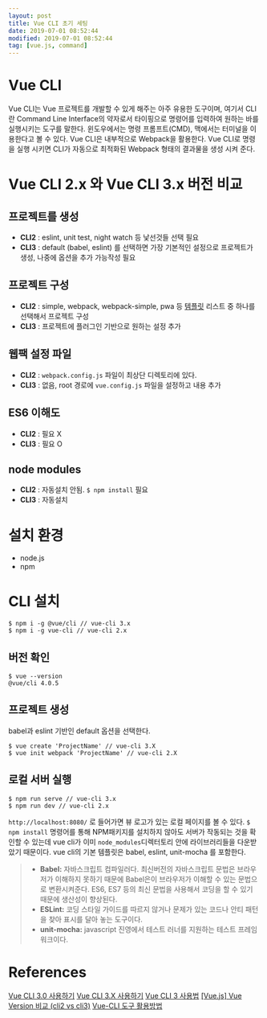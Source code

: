 ```yaml
---
layout: post
title: Vue CLI 초기 세팅
date: 2019-07-01 08:52:44
modified: 2019-07-01 08:52:44
tag: [vue.js, command]
---
```


# Vue CLI
Vue CLI는 Vue 프로젝트를 개발할 수 있게 해주는 아주 유용한 도구이며, 여기서 CLI란 Command Line Interface의 약자로서 타이핑으로 명령어를 입력하여 원하는 바를 실행시키는 도구를 말한다. 윈도우에서는 명령 프롬프트(CMD), 맥에서는 터미널을 이용한다고 볼 수 있다. Vue CLI은 내부적으로 Webpack을 활용한다. Vue CLI로 명령을 실행 시키면 CLI가 자동으로 최적화된 Webpack 형태의 결과물을 생성 시켜 준다.

# Vue CLI 2.x 와 Vue CLI 3.x 버전 비교

## 프로젝트를 생성

* **CLI2** : eslint, unit test, night watch 등 낯선것들 선택 필요
* **CLI3** : default (babel, eslint) 를 선택하면 가장 기본적인 설정으로 프로젝트가 생성, 나중에 옵션을 추가 가능작성 필요 

## 프로젝트 구성

* **CLI2** : simple, webpack, webpack-simple, pwa 등 [템플릿](https://github.com/vuejs-templates/webpack-simple/tree/master/template) 리스트 중 하나를 선택해서 프로젝트 구성
* **CLI3** : 프로젝트에 플러그인 기반으로 원하는 설정 추가

## 웹팩 설정 파일

* **CLI2** : `webpack.config.js` 파일이 최상단 디렉토리에 있다.
* **CLI3** : 없음, root 경로에 `vue.config.js` 파일을 설정하고 내용 추가

## ES6 이해도

* **CLI2** : 필요 X
* **CLI3** : 필요 O

## node modules

* **CLI2** : 자동설치 안됨. `$ npm install` 필요
* **CLI3** : 자동설치

# 설치 환경
* node.js
* npm

# CLI 설치
```
$ npm i -g @vue/cli // vue-cli 3.x
$ npm i -g vue-cli // vue-cli 2.x
```

## 버전 확인
```
$ vue --version
@vue/cli 4.0.5
```

## 프로젝트 생성
babel과 eslint 기반인 default 옵션을 선택한다.
```
$ vue create 'ProjectName' // vue-cli 3.X
$ vue init webpack 'ProjectName' // vue-cli 2.X
```

## 로컬 서버 실행
```
$ npm run serve // vue-cli 3.x
$ npm run dev // vue-cli 2.x
```

`http://localhost:8080/` 로 들어가면 뷰 로고가 있는 로컬 페이지를 볼 수 있다. 
`$ npm install` 명령어를 통해 NPM패키지를 설치하지 않아도 서버가 작동되는 것을 확인할 수 있는데 vue cli가 이미 `node_modules`디렉터토리 안에 라이브러리들을 다운받았기 때문이다. vue cli의 기본 템플릿은 babel, eslint, unit-mocha 를 포함한다.

> * **Babel:** 자바스크립트 컴파일러다. 최신버전의 자바스크립트 문법은 브라우저가 이해하지 못하기 때문에 Babel은이 브라우저가 이해할 수 있는 문법으로 변환시켜준다. ES6, ES7 등의 최신 문법을 사용해서 코딩을 할 수 있기 때문에 생산성이 향상된다.  
> * **ESLint:** 코딩 스타일 가이드를 따르지 않거나 문제가 있는 코드나 안티 패턴을 찾아 표시를 달아 놓는 도구이다.  
> * **unit-mocha:** javascript 진영에서 테스트 러너를 지원하는 테스트 프레임워크이다.

# References
[Vue CLI 3.0 사용하기](https://vuejs.kr/vue/vue-cli/2018/01/27/vue-cli-3)
[Vue CLI 3.X 사용하기](https://velog.io/@skyepodium/Vue-CLI-3.X-사용하기)
[Vue CLI 3 사용법](https://www.daleseo.com/vue-cli3)
[[Vue.js] Vue Version 비교 (cli2 vs cli3)](https://soraji.github.io/front/2019/11/04/VueVersion)
[Vue-CLI 도구 활용방법](https://ux.stories.pe.kr/136)
